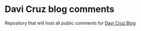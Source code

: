 # Davi Cruz blog comments

Repository that will host all public comments for [Davi Cruz Blog](https://davicruz.com)

